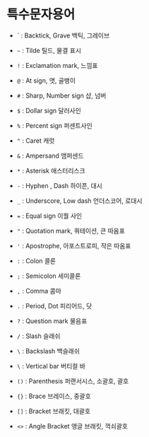 # 특수문자용어

- ` : Backtick, Grave 백틱, 그레이브 

- `~` : Tilde 틸드, 물결 표시
- `!` : Exclamation mark, 느낌표
- `@` : At sign, 앳, 골뱅이
- `#` : Sharp, Number sign 샵, 넘버
- `$` : Dollar sign 달러사인
- `%` : Percent sign 퍼센트사인
- `^` : Caret  캐럿
- `&` : Ampersand 앰퍼센드
- `*` : Asterisk 애스터리스크
- `-` : Hyphen , Dash 하이픈, 대시
- `_` : Underscore, Low dash 언더스코어, 로대시
- `=` : Equal sign 이퀄 사인
- `"` : Quotation mark, 쿼테이션, 큰 따옴표
- `'` : Apostrophe, 아포스트로피, 작은 따옴표
- `:` : Colon 콜론
- `;` : Semicolon 세미콜론
- `,` : Comma 콤마
- `.` : Period, Dot 피리어드, 닷
- `?` : Question mark 물음표
- `/` : Slash 슬래쉬
- `\` : Backslash 백슬래쉬
- `\` : Vertical bar 버티컬 바
- `()` : Parenthesis 퍼랜서시스, 소괄호, 괄호
- `{}` : Brace 브레이스, 중괄호
- `[]` : Bracket 브래킷, 대괄호
- `<>` : Angle Bracket 앵글 브래킷, 꺽쇠괄호
